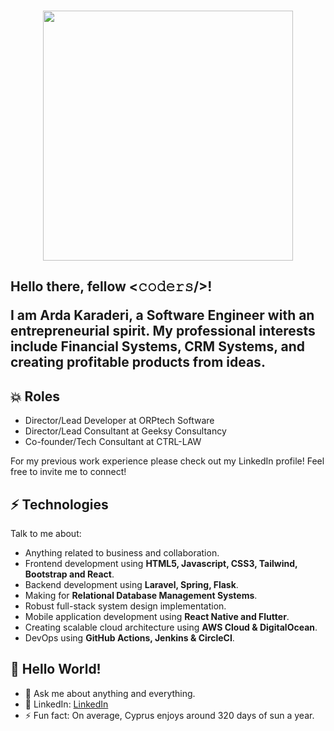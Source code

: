 <br />

<p align="center"><a href="https://orptech.com" target="_blank"><img src="https://orptech.com/assets/images/logos/orptech-logo-white.png" width="400"></a></p>

<h2> 
  Hello there, fellow <𝚌𝚘𝚍𝚎𝚛𝚜/>! 
    
  I am Arda Karaderi, a Software Engineer with an entrepreneurial spirit. My professional interests include Financial Systems, CRM Systems, and creating profitable products from ideas.
<h2>
  
## :boom: Roles
* Director/Lead Developer at ORPtech Software
* Director/Lead Consultant at Geeksy Consultancy
* Co-founder/Tech Consultant at CTRL-LAW

For my previous work experience please check out my LinkedIn profile! Feel free to invite me to connect!

## ⚡ Technologies
Talk to me about:
- Anything related to business and collaboration.
- Frontend development using **HTML5, Javascript, CSS3, Tailwind, Bootstrap and React**.
- Backend development using **Laravel, Spring, Flask**.
- Making for **Relational Database Management Systems**.
- Robust full-stack system design implementation.
- Mobile application development using **React Native and Flutter**.
- Creating scalable cloud architecture using **AWS Cloud & DigitalOcean**.
- DevOps using **GitHub Actions, Jenkins & CircleCI**.

## 👋 Hello World! 
- 💬 Ask me about anything and everything.
- 🎯 LinkedIn: [LinkedIn](https://www.linkedin.com/in/ardakaraderi/)
- ⚡ Fun fact: On average, Cyprus enjoys around 320 days of sun a year.
